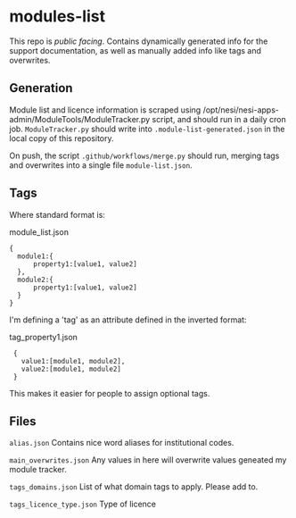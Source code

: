 # modules-list

This repo is _public facing_. Contains dynamically generated info for the support documentation, as well as manually added info like tags and overwrites.


## Generation

Module list and licence information is scraped using /opt/nesi/nesi-apps-admin/ModuleTools/ModuleTracker.py script, and should run in a daily cron job. 
`ModuleTracker.py` should write into `.module-list-generated.json` in the local copy of this repository.

On push, the script `.github/workflows/merge.py` should run, merging tags and overwrites into a single file `module-list.json`.

## Tags

Where standard format is:

 module_list.json

 ```
 {
   module1:{
       property1:[value1, value2]
   },
   module2:{
       property1:[value1, value2]
   }
 }
```

 I'm defining a 'tag' as an attribute defined in the inverted format:

tag_property1.json

```
 {
   value1:[module1, module2],
   value2:[module1, module2]
 }
 ```
 
This makes it easier for people to assign optional tags.

## Files

`alias.json`
Contains nice word aliases for institutional codes.

`main_overwrites.json`
Any values in here will overwrite values geneated my module tracker.

`tags_domains.json`
List of what domain tags to apply. Please add to.

`tags_licence_type.json`
Type of licence
